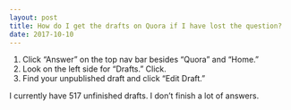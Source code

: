 ```yaml
---
layout: post
title: How do I get the drafts on Quora if I have lost the question?
date: 2017-10-10
---
```


<ol><li>Click “Answer” on the top nav bar besides “Quora” and “Home.”</li><li>Look on the left side for “Drafts.” Click.</li><li>Find your unpublished draft and click “Edit Draft.”</li></ol><p>I currently have 517 unfinished drafts. I don’t finish a lot of answers.</p>
